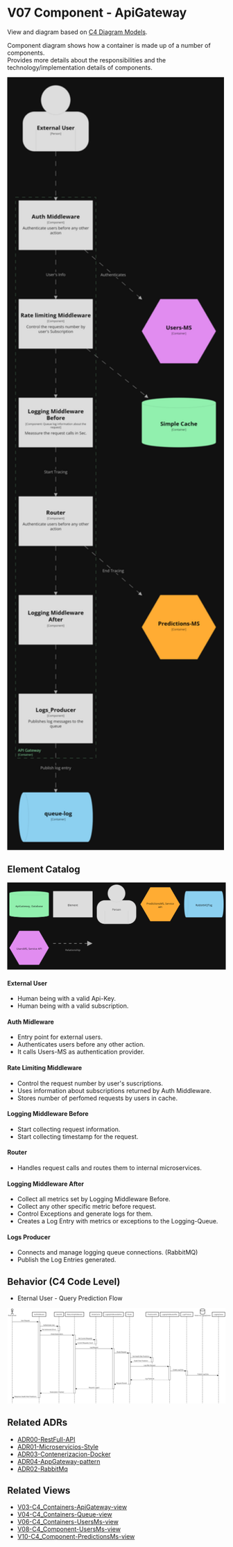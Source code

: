 # V07 Component - ApiGateway

View and diagram based on [C4 Diagram Models](https://c4model.com/).

Component diagram shows how a container is made up of a number of components. <br>
Provides more details about the responsibilities and the technology/implementation details of components.
<br>

<img src="../diagrams/dark/structurizr-1-Component-001.png" alt="drawing" width="500"/>

## Element Catalog 

<img src="../diagrams/dark/structurizr-1-Component-001-key.png" alt="drawing" width="700"/>

#### External User
- Human being with a valid Api-Key.
- Human being with a valid subscription.

#### Auth Midleware

- Entry point for external users.
- Authenticates users before any other action.
- It calls Users-MS as authentication provider.

#### Rate Limiting Middleware

- Control the request number by user's suscriptions.
- Uses information about subscriptions returned by Auth Middleware.
- Stores number of perfomed requests by users in cache.

#### Logging Middleware Before
- Start collecting request information.
- Start collecting timestamp for the request.

#### Router
- Handles request calls and routes them to internal microservices.

#### Logging Middleware After
- Collect all metrics set by Logging Middleware Before.
- Collect any other specific metric before request.
- Control Exceptions and generate logs for them.
- Creates a Log Entry with metrics or exceptions to the Logging-Queue.

#### Logs Producer
- Connects and manage logging queue connections. (RabbitMQ)
- Publish the Log Entries generated.

## Behavior (C4 Code Level)

- Eternal User - Query Prediction Flow

<img src="../diagrams/sequence_uml/seq_queryprediction_appgatewayinternal_plantuml.png" alt="drawing" width="950"/>
 
## Related ADRs
- [ADR00-RestFull-API](/documentation/architecture/ADRs/ADR00-RestFull-API.md)
- [ADR01-Microservicios-Style](/documentation/architecture/ADRs/ADR01-Microservicios-Style.md)
- [ADR03-Contenerizacion-Docker](/documentation/architecture/ADRs/ADR03-Contenerizacion-Docker.md)
- [ADR04-AppGateway-pattern](/documentation/architecture/ADRs/ADR04-AppGateway-pattern.md)
- [ADR02-RabbitMq](/documentation/architecture/ADRs/ADR02-RabbitMq.md)

## Related Views
- [V03-C4_Containers-ApiGateway-view](./V03-C4_Containers-ApiGateway-view.md)
- [V04-C4_Containers-Queue-view](./V04-C4_Containers-Queue-view.md)
- [V06-C4_Containers-UsersMs-view](./V06-C4_Containers-UsersMs-view.md)
- [V08-C4_Component-UsersMs-view](./V08-C4_Component-UsersMs-view.md)
- [V10-C4_Component-PredictionsMs-view](./V10-C4_Component-PredictionsMs-view.md)
